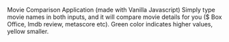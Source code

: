Movie Comparison Application (made with Vanilla Javascript)
Simply type movie names in both inputs, and it will compare movie details for you ($ Box Office, Imdb review, metascore etc).
Green color indicates higher values, yellow smaller.
